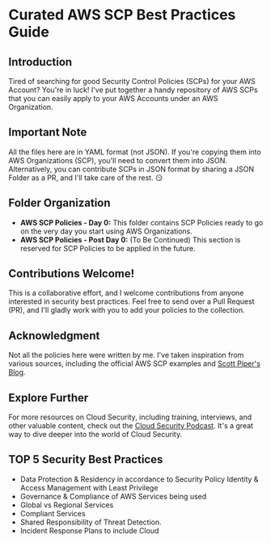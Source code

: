 # Curated AWS SCP Best Practices Guide

## Introduction

Tired of searching for good Security Control Policies (SCPs) for your AWS Account? You're in luck! I've put together a handy repository of AWS SCPs that you can easily apply to your AWS Accounts under an AWS Organization.

## Important Note

All the files here are in YAML format (not JSON). If you're copying them into AWS Organizations (SCP), you'll need to convert them into JSON. Alternatively, you can contribute SCPs in JSON format by sharing a JSON Folder as a PR, and I'll take care of the rest. 😏

## Folder Organization

- **AWS SCP Policies - Day 0:** This folder contains SCP Policies ready to go on the very day you start using AWS Organizations.
- **AWS SCP Policies - Post Day 0:** (To Be Continued) This section is reserved for SCP Policies to be applied in the future.

## Contributions Welcome!

This is a collaborative effort, and I welcome contributions from anyone interested in security best practices. Feel free to send over a Pull Request (PR), and I'll gladly work with you to add your policies to the collection.

## Acknowledgment

Not all the policies here were written by me. I've taken inspiration from various sources, including the official AWS SCP examples and [Scott Piper's Blog](https://duo.com/blog/post-author/spiper).

## Explore Further

For more resources on Cloud Security, including training, interviews, and other valuable content, check out the [Cloud Security Podcast](https://podcasts.apple.com/us/podcast/aws-podcast/id1122785133). It's a great way to dive deeper into the world of Cloud Security.

## TOP 5 Security Best Practices
- Data Protection & Residency in accordance to Security Policy Identity & Access Management with Least Privilege
- Governance & Compliance of AWS Services being used
- Global vs Regional Services
- Compliant Services
- Shared Responsibility of Threat Detection.
- Incident Response Plans to include Cloud
